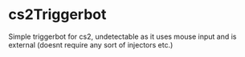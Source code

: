 # cs2Triggerbot
Simple triggerbot for cs2, undetectable as it uses mouse input and is external (doesnt require any sort of injectors etc.)
